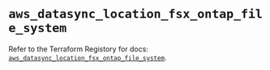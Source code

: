 # `aws_datasync_location_fsx_ontap_file_system`

Refer to the Terraform Registory for docs: [`aws_datasync_location_fsx_ontap_file_system`](https://registry.terraform.io/providers/hashicorp/aws/5.16.0/docs/resources/datasync_location_fsx_ontap_file_system).
